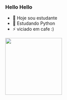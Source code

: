 ### Hello Hello

- 🔭 Hoje sou estudante
- 🌱 Estudando Python
- ⚡ viciado em cafe :)

<div>
  <a href="https://github.com/GabrielSpoopy">
  <img height="180em" src="https://github-readme-stats.vercel.app/api?username=GabrielSpoopy&show_icons=true&theme=highcontrast&include_all_commits=true&count_private=true"/>
</div>
  
##
  
